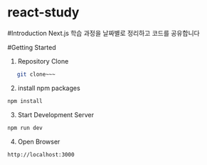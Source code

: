# react-study

#Introduction
Next.js 학습 과정을 날짜별로 정리하고 코드를 공유합니다

#Getting Started
1. Repository Clone
```bash
   git clone~~~
```
2. install npm packages
```bash
npm install
```

3. Start Development Server
```bash
npm run dev
```

4. Open Browser
```
http://localhost:3000
```
